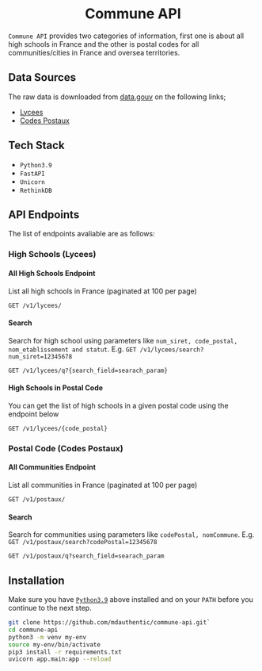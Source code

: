 <h1 align="center">
    Commune API
</h1>

`Commune API` provides two categories of information, first one is about all high schools in France and the other is postal codes for all communities/cities in France and oversea territories.

## Data Sources

The raw data is downloaded from [data.gouv](https://data.gouv.fr) on the following links;

- [Lycees](https://www.data.gouv.fr/fr/datasets/lycees-donnees-generales/)
- [Codes Postaux](https://www.data.gouv.fr/fr/datasets/codes-postaux/#_)

## Tech Stack

- `Python3.9`
- `FastAPI`
- `Unicorn`
- `RethinkDB`

## API Endpoints

The list of endpoints avaliable are as follows:

### High Schools (Lycees)

#### All High Schools Endpoint

List all high schools in France (paginated at 100 per page)

```http
GET /v1/lycees/
```

#### Search

Search for high school using parameters like `num_siret, code_postal, nom_etablissement and statut`. E.g. `GET /v1/lycees/search?num_siret=12345678`
           
```http
GET /v1/lycees/q?{search_field=searach_param}
```

#### High Schools in Postal Code

You can get the list of high schools in a given postal code using the endpoint below

```http
GET /v1/lycees/{code_postal}
```

### Postal Code (Codes Postaux)

#### All Communities Endpoint

List all communities in France (paginated at 100 per page)

```http
GET /v1/postaux/
```

#### Search

Search for communities using parameters like `codePostal, nomCommune`. E.g. `GET /v1/postaux/search?codePostal=12345678`
           
```http
GET /v1/postaux/q?search_field=searach_param
```


## Installation

Make sure you have [`Python3.9`](https://docs.python-guide.org/starting/installation/) above installed and on your `PATH` before you continue to the next step.

```bash
git clone https://github.com/mdauthentic/commune-api.git`
cd commune-api
python3 -m venv my-env
source my-env/bin/activate  
pip3 install -r requirements.txt
uvicorn app.main:app --reload
```
